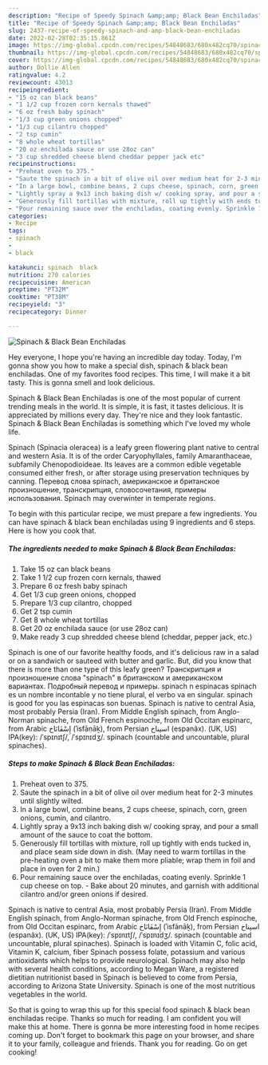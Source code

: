 ```yaml
---
description: "Recipe of Speedy Spinach &amp;amp; Black Bean Enchiladas"
title: "Recipe of Speedy Spinach &amp;amp; Black Bean Enchiladas"
slug: 2437-recipe-of-speedy-spinach-and-amp-black-bean-enchiladas
date: 2022-02-28T02:35:15.861Z
image: https://img-global.cpcdn.com/recipes/54848683/680x482cq70/spinach-black-bean-enchiladas-recipe-main-photo.jpg
thumbnail: https://img-global.cpcdn.com/recipes/54848683/680x482cq70/spinach-black-bean-enchiladas-recipe-main-photo.jpg
cover: https://img-global.cpcdn.com/recipes/54848683/680x482cq70/spinach-black-bean-enchiladas-recipe-main-photo.jpg
author: Dollie Allen
ratingvalue: 4.2
reviewcount: 43013
recipeingredient:
- "15 oz can black beans"
- "1 1/2 cup frozen corn kernals thawed"
- "6 oz fresh baby spinach"
- "1/3 cup green onions chopped"
- "1/3 cup cilantro chopped"
- "2 tsp cumin"
- "8 whole wheat tortillas"
- "20 oz enchilada sauce or use 28oz can"
- "3 cup shredded cheese blend cheddar pepper jack etc"
recipeinstructions:
- "Preheat oven to 375."
- "Saute the spinach in a bit of olive oil over medium heat for 2-3 minutes until slightly wilted."
- "In a large bowl, combine beans, 2 cups cheese, spinach, corn, green onions, cumin, and cilantro."
- "Lightly spray a 9x13 inch baking dish w/ cooking spray, and pour a small amount of the sauce to coat the bottom."
- "Generously fill tortillas with mixture, roll up tightly with ends tucked in, and place seam side down in dish. (May need to warm tortillas in the pre-heating oven a bit to make them more pliable; wrap them in foil and place in oven for 2 min.)"
- "Pour remaining sauce over the enchiladas, coating evenly. Sprinkle 1 cup cheese on top. Bake about 20 minutes, and garnish with additional cilantro and/or green onions if desired."
categories:
- Recipe
tags:
- spinach
- 
- black

katakunci: spinach  black 
nutrition: 270 calories
recipecuisine: American
preptime: "PT32M"
cooktime: "PT38M"
recipeyield: "3"
recipecategory: Dinner

---
```



![Spinach &amp; Black Bean Enchiladas](https://img-global.cpcdn.com/recipes/54848683/680x482cq70/spinach-black-bean-enchiladas-recipe-main-photo.jpg)

Hey everyone, I hope you're having an incredible day today. Today, I'm gonna show you how to make a special dish, spinach &amp; black bean enchiladas. One of my favorites food recipes. This time, I will make it a bit tasty. This is gonna smell and look delicious.

Spinach &amp; Black Bean Enchiladas is one of the most popular of current trending meals in the world. It is simple, it is fast, it tastes delicious. It is appreciated by millions every day. They're nice and they look fantastic. Spinach &amp; Black Bean Enchiladas is something which I've loved my whole life.

Spinach (Spinacia oleracea) is a leafy green flowering plant native to central and western Asia. It is of the order Caryophyllales, family Amaranthaceae, subfamily Chenopodioideae. Its leaves are a common edible vegetable consumed either fresh, or after storage using preservation techniques by canning. Перевод слова spinach, американское и британское произношение, транскрипция, словосочетания, примеры использования. Spinach may overwinter in temperate regions.


To begin with this particular recipe, we must prepare a few ingredients. You can have spinach &amp; black bean enchiladas using 9 ingredients and 6 steps. Here is how you cook that.

<!--inarticleads1-->

##### The ingredients needed to make Spinach &amp; Black Bean Enchiladas:

1. Take 15 oz can black beans
1. Take 1 1/2 cup frozen corn kernals, thawed
1. Prepare 6 oz fresh baby spinach
1. Get 1/3 cup green onions, chopped
1. Prepare 1/3 cup cilantro, chopped
1. Get 2 tsp cumin
1. Get 8 whole wheat tortillas
1. Get 20 oz enchilada sauce (or use 28oz can)
1. Make ready 3 cup shredded cheese blend (cheddar, pepper jack, etc.)


Spinach is one of our favorite healthy foods, and it&#39;s delicious raw in a salad or on a sandwich or sauteed with butter and garlic. But, did you know that there is more than one type of this leafy green? Транскрипция и произношение слова &#34;spinach&#34; в британском и американском вариантах. Подробный перевод и примеры. spinach n espinacas spinach es un nombre incontable y no tiene plural, el verbo va en singular. spinach is good for you las espinacas son buenas. Spinach is native to central Asia, most probably Persia (Iran). From Middle English spinach, from Anglo-Norman spinache, from Old French espinoche, from Old Occitan espinarc, from Arabic إِسْفَانَاخ‎ (ʾisfānāḵ), from Persian اسپناخ‎ (espanâx). (UK, US) IPA(key): /ˈspɪnɪtʃ/, /ˈspɪnɪdʒ/. spinach (countable and uncountable, plural spinaches). 

<!--inarticleads2-->

##### Steps to make Spinach &amp; Black Bean Enchiladas:

1. Preheat oven to 375.
1. Saute the spinach in a bit of olive oil over medium heat for 2-3 minutes until slightly wilted.
1. In a large bowl, combine beans, 2 cups cheese, spinach, corn, green onions, cumin, and cilantro.
1. Lightly spray a 9x13 inch baking dish w/ cooking spray, and pour a small amount of the sauce to coat the bottom.
1. Generously fill tortillas with mixture, roll up tightly with ends tucked in, and place seam side down in dish. (May need to warm tortillas in the pre-heating oven a bit to make them more pliable; wrap them in foil and place in oven for 2 min.)
1. Pour remaining sauce over the enchiladas, coating evenly. Sprinkle 1 cup cheese on top. - Bake about 20 minutes, and garnish with additional cilantro and/or green onions if desired.


Spinach is native to central Asia, most probably Persia (Iran). From Middle English spinach, from Anglo-Norman spinache, from Old French espinoche, from Old Occitan espinarc, from Arabic إِسْفَانَاخ‎ (ʾisfānāḵ), from Persian اسپناخ‎ (espanâx). (UK, US) IPA(key): /ˈspɪnɪtʃ/, /ˈspɪnɪdʒ/. spinach (countable and uncountable, plural spinaches). Spinach is loaded with Vitamin C, folic acid, Vitamin K, calcium, fiber Spinach possess folate, potassium and various antioxidants which helps to provide neurological. Spinach may also help with several health conditions, according to Megan Ware, a registered dietitian nutritionist based in Spinach is believed to come from Persia, according to Arizona State University. Spinach is one of the most nutritious vegetables in the world. 

So that is going to wrap this up for this special food spinach &amp; black bean enchiladas recipe. Thanks so much for reading. I am confident you will make this at home. There is gonna be more interesting food in home recipes coming up. Don't forget to bookmark this page on your browser, and share it to your family, colleague and friends. Thank you for reading. Go on get cooking!
